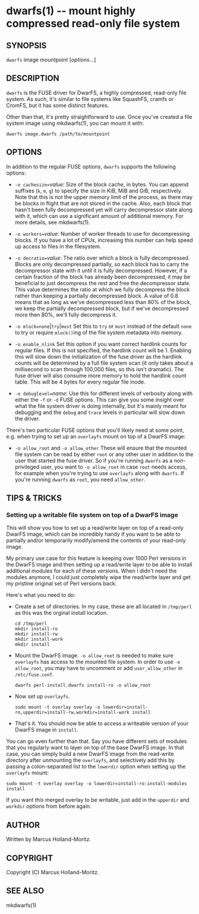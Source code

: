dwarfs(1) -- mount highly compressed read-only file system
==========================================================

## SYNOPSIS

`dwarfs` image mountpoint [*options*...]

## DESCRIPTION

`dwarfs` is the FUSE driver for DwarFS, a highly compressed, read-only file
system. As such, it's similar to file systems like SquashFS, cramfs or CromFS,
but it has some distinct features.

Other than that, it's pretty straightforward to use. Once you've created a
file system image using mkdwarfs(1), you can mount it with:

    dwarfs image.dwarfs /path/to/mountpoint

## OPTIONS

In addition to the regular FUSE options, `dwarfs` supports the following
options:

  * `-o cachesize=`*value*:
    Size of the block cache, in bytes. You can append suffixes
    (`k`, `m`, `g`) to specify the size in KiB, MiB and GiB,
    respectively. Note that this is not the upper memory limit
    of the process, as there may be blocks in flight that are
    not stored in the cache. Also, each block that hasn't been
    fully decompressed yet will carry decompressor state along
    with it, which can use a significant amount of additional
    memory. For more details, see mkdwarfs(1).

  * `-o workers=`*value*:
    Number of worker threads to use for decompressing blocks.
    If you have a lot of CPUs, increasing this number can help
    speed up access to files in the filesystem.

  * `-o decratio=`*value*:
    The ratio over which a block is fully decompressed. Blocks
    are only decompressed partially, so each block has to carry
    the decompressor state with it until it is fully decompressed.
    However, if a certain fraction of the block has already been
    decompressed, it may be beneficial to just decompress the rest
    and free the decompressor state. This value determines the
    ratio at which we fully decompress the block rather than
    keeping a partially decompressed block. A value of 0.8 means
    that as long as we've decompressed less than 80% of the block,
    we keep the partially decompressed block, but if we've
    decompressed more then 80%, we'll fully decompress it.

  * `-o mlock=none`|`try`|`must`
    Set this to `try` or `must` instead of the default `none` to
    try or require `mlock()`ing of the file system metadata into
    memory.

  * `-o enable_nlink`
    Set this option if you want correct hardlink counts for regular
    files. If this is not specified, the hardlink count will be 1.
    Enabling this will slow down the initialization of the fuse
    driver as the hardlink counts will be determined by a full
    file system scan (it only takes about a millisecond to scan
    through 100,000 files, so this isn't dramatic). The fuse driver
    will also consume more memory to hold the hardlink count table.
    This will be 4 bytes for every regular file inode.

  * `-o debuglevel=`*name*:
    Use this for different levels of verbosity along with either
    the `-f` or `-d` FUSE options. This can give you some insight
    over what the file system driver is doing internally, but it's
    mainly meant for debugging and the `debug` and `trace` levels
    in particular will slow down the driver.

There's two particular FUSE options that you'll likely need at some
point, e.g. when trying to set up an `overlayfs` mount on top of
a DwarFS image:

  * `-o allow_root` and `-o allow_other`
    These will ensure that the mounted file system can be read by
    either `root` or any other user in addition to the user that
    started the fuse driver. So if you're running `dwarfs` as a
    non-privileged user, you want to `-o allow_root` in case `root`
    needs access, for example when you're trying to use `overlayfs`
    along with `dwarfs`. If you're running `dwarfs` as `root`, you
    need `allow_other`.

## TIPS & TRICKS

### Setting up a writable file system on top of a DwarFS image

This will show you how to set up a read/write layer on top of a
read-only DwarFS image, which can be incredibly handy if you want
to be able to partially and/or temporarily modify/amend the contents
of your read-only image.

My primary use case for this feature is keeping over 1000 Perl
versions in the DwarFS image and then setting up a read/write
layer to be able to install additional modules for each of these
versions. When I didn't need the modules anymore, I could just
completely wipe the read/write layer and get my pristine original
set of Perl versions back.

Here's what you need to do:

  * Create a set of directories. In my case, these are all located
    in `/tmp/perl` as this was the orginal install location.

        cd /tmp/perl
        mkdir install-ro
        mkdir install-rw
        mkdir install-work
        mkdir install

  * Mount the DwarFS image. `-o allow_root` is needed to make sure
    `overlayfs` has access to the mounted file system. In order
    to use `-o allow_root`, you may have to uncomment or add
    `user_allow_other` in `/etc/fuse.conf`.

        dwarfs perl-install.dwarfs install-ro -o allow_root

  * Now set up `overlayfs`.

        sudo mount -t overlay overlay -o lowerdir=install-ro,upperdir=install-rw,workdir=install-work install

  * That's it. You should now be able to access a writeable version
    of your DwarFS image in `install`.

You can go even further than that. Say you have different sets of
modules that you regularly want to layer on top of the base DwarFS
image. In that case, you can simply build a new DwarFS image from
the read-write directory after unmounting the `overlayfs`, and
selectively add this by passing a colon-separated list to the
`lowerdir` option when setting up the `overlayfs` mount:

    sudo mount -t overlay overlay -o lowerdir=install-ro:install-modules install

If you want *this* merged overlay to be writable, just add in the
`upperdir` and `workdir` options from before again.

## AUTHOR

Written by Marcus Holland-Moritz.

## COPYRIGHT

Copyright (C) Marcus Holland-Moritz.

## SEE ALSO

mkdwarfs(1)
